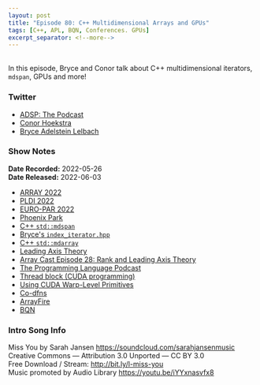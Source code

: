 ```yaml
---
layout: post
title: "Episode 80: C++ Multidimensional Arrays and GPUs"
tags: [C++, APL, BQN, Conferences. GPUs]
excerpt_separator: <!--more-->
---
```


<div id="buzzsprout-player-10731372"></div><script src="https://www.buzzsprout.com/1501960/10731372-episode-80-c-multidimensional-arrays-and-gpus.js?container_id=buzzsprout-player-10731372&player=small" type="text/javascript" charset="utf-8"></script>

<br>In this episode, Bryce and Conor talk about C++ multidimensional iterators, `mdspan`, GPUs and more!
 
<!--more-->

### Twitter
 
* [ADSP: The Podcast](https://twitter.com/adspthepodcast)
* [Conor Hoekstra](https://twitter.com/code_report)
* [Bryce Adelstein Lelbach](https://twitter.com/blelbach)

### Show Notes
 
**Date Recorded:** 2022-05-26 <br>
**Date Released:** 2022-06-03
 
* [ARRAY 2022](https://pldi22.sigplan.org/home/ARRAY-2022)
* [PLDI 2022](https://pldi22.sigplan.org/)
* [EURO-PAR 2022](https://2022.euro-par.org/)
* [Phoenix Park](https://phoenixpark.ie/)
* [C++ `std::mdspan`](https://www.open-std.org/jtc1/sc22/wg21/docs/papers/2021/p0009r13.html)
* [Bryce's `index_iterator.hpp`](https://github.com/brycelelbach/mditerator/blob/main/index_iterator.hpp)
* [C++ `std::mdarray`](https://isocpp.org/files/papers/D1684R0.html)
* [Leading Axis Theory](https://aplwiki.com/wiki/Leading_axis_theory)
* [Array Cast Episode 28: Rank and Leading Axis Theory](https://www.arraycast.com/episodes/episode28-rank-and-leading-axis)
* [The Programming Language Podcast](https://www.buzzsprout.com/1951960)
* [Thread block (CUDA programming)](https://en.wikipedia.org/wiki/Thread_block_(CUDA_programming))
* [Using CUDA Warp-Level Primitives](https://developer.nvidia.com/blog/using-cuda-warp-level-primitives/)
* [Co-dfns](https://github.com/Co-dfns/Co-dfns)
* [ArrayFire](https://arrayfire.com/)
* [BQN](https://mlochbaum.github.io/BQN/)

### Intro Song Info
 
Miss You by Sarah Jansen https://soundcloud.com/sarahjansenmusic<br>
Creative Commons — Attribution 3.0 Unported — CC BY 3.0<br>
Free Download / Stream: http://bit.ly/l-miss-you<br>
Music promoted by Audio Library https://youtu.be/iYYxnasvfx8<br>